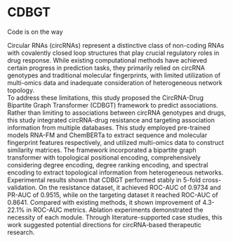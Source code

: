 # CDBGT
Code is on the way

Circular RNAs (circRNAs) represent a distinctive class of non-coding RNAs with covalently closed loop structures that play crucial regulatory roles in drug response. While existing computational methods have achieved certain progress in prediction tasks, they primarily relied on circRNA genotypes and traditional molecular fingerprints, with limited utilization of multi-omics data and inadequate consideration of heterogeneous network topology.	
	To address these limitations, this study proposed the CircRNA-Drug Bipartite Graph Transformer (CDBGT) framework to predict associations. Rather than limiting to associations between circRNA genotypes and drugs, this study integrated circRNA-drug resistance and targeting association information from multiple databases. This study employed pre-trained models RNA-FM and ChemBERTa to extract sequence and molecular fingerprint features respectively, and utilized multi-omics data to construct similarity matrices. The framework incorporated a bipartite graph transformer with topological positional encoding, comprehensively considering degree encoding, degree ranking encoding, and spectral encoding to extract topological information from heterogeneous networks.	
	Experimental results shown that CDBGT performed stably in 5-fold cross-validation. On the resistance dataset, it achieved ROC-AUC of 0.9734 and PR-AUC of 0.9515, while on the targeting dataset it reached ROC-AUC of 0.8641. Compared with existing methods, it shown improvement of 4.3-22.1% in ROC-AUC metrics. Ablation experiments demonstrated the necessity of each module. Through literature-supported case studies, this work suggested potential directions for circRNA-based therapeutic research. 
